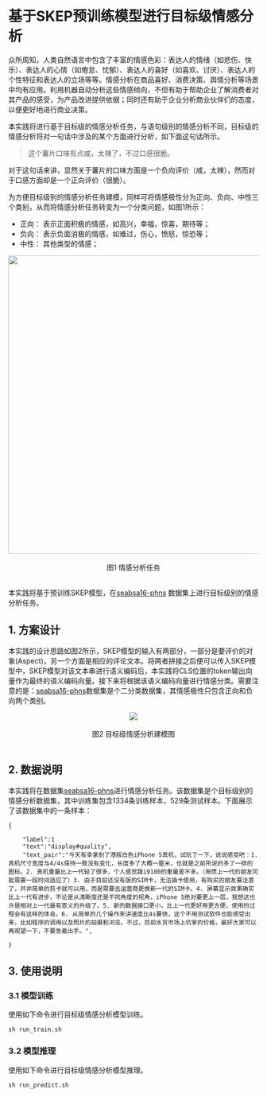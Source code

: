 # 基于SKEP预训练模型进行目标级情感分析

众所周知，人类自然语言中包含了丰富的情感色彩：表达人的情绪（如悲伤、快乐）、表达人的心情（如倦怠、忧郁）、表达人的喜好（如喜欢、讨厌）、表达人的个性特征和表达人的立场等等。情感分析在商品喜好、消费决策、舆情分析等场景中均有应用。利用机器自动分析这些情感倾向，不但有助于帮助企业了解消费者对其产品的感受，为产品改进提供依据；同时还有助于企业分析商业伙伴们的态度，以便更好地进行商业决策。

本实践将进行基于目标级的情感分析任务，与语句级别的情感分析不同，目标级的情感分析将对一句话中涉及的某个方面进行分析，如下面这句话所示。

>这个薯片口味有点咸，太辣了，不过口感很脆。

对于这句话来讲，显然关于薯片的口味方面是一个负向评价（咸，太辣），然而对于口感方面却是一个正向评价（很脆）。


为方便目标级别的情感分析任务建模，同样可将情感极性分为正向、负向、中性三个类别，从而将情感分析任务转变为一个分类问题，如图1所示：

- 正向： 表示正面积极的情感，如高兴，幸福，惊喜，期待等；
- 负向： 表示负面消极的情感，如难过，伤心，愤怒，惊恐等；
- 中性： 其他类型的情感；

<center><img src="https://ai-studio-static-online.cdn.bcebos.com/b630901b397e4e7a8e78ab1d306dfa1fc070d91015a64ef0b8d590aaa8cfde14" width="600" ></center>
<br><center>图1 情感分析任务</center></br>

本实践将基于预训练SKEP模型，在[seabsa16-phns](https://aistudio.baidu.com/aistudio/competition/detail/50/0/task-definition)
数据集上进行目标级别的情感分析任务。

## 1. 方案设计

本实践的设计思路如图2所示，SKEP模型的输入有两部分，一部分是要评价的对象(Aspect)，另一个方面是相应的评论文本。将两者拼接之后便可以传入SKEP模型中，SKEP模型对该文本串进行语义编码后，本实践将CLS位置的token输出向量作为最终的语义编码向量。接下来将根据该语义编码向量进行情感分类。需要注意的是：[seabsa16-phns](https://aistudio.baidu.com/aistudio/competition/detail/50/0/task-definition)数据集是个二分类数据集，其情感极性只包含正向和负向两个类别。

<center><img src="https://ai-studio-static-online.cdn.bcebos.com/1a4b76447dae404caa3bf123ea28e375179cb09a02de4bef8a2f172edc6e3c8f" /></center>
<br><center>图2 目标级情感分析建模图</center><br/>


## 2. 数据说明
本实践将在数据集[seabsa16-phns](https://aistudio.baidu.com/aistudio/competition/detail/50/0/task-definition)进行情感分析任务。该数据集是个目标级别的情感分析数据集，其中训练集包含1334条训练样本，529条测试样本。下面展示了该数据集中的一条样本：

```
{

    "label":1
    "text":"display#quality",
    "text_pair":"今天有幸拿到了港版白色iPhone 5真机，试玩了一下，说说感受吧：1. 真机尺寸宽度与4/4s保持一致没有变化，长度多了大概一厘米，也就是之前所说的多了一排的图标。2. 真机重量比上一代轻了很多，个人感觉跟i9100的重量差不多。（用惯上一代的朋友可能需要一段时间适应了）3. 由于目前还没有版的SIM卡，无法插卡使用，有购买的朋友要注意了，并非简单的剪卡就可以用，而是需要去运营商更换新一代的SIM卡。4. 屏幕显示效果确实比上一代有进步，不论是从清晰度还是不同角度的视角，iPhone 5绝对要更上一层，我想这也许是相对上一代最有意义的升级了。5. 新的数据接口更小，比上一代更好用更方便，使用的过程会有这样的体会。6. 从简单的几个操作来讲速度比4s要快，这个不用测试软件也能感受出来，比如程序的调用以及照片的拍摄和浏览。不过，目前水货市场上坑爹的价格，最好大家可以再观望一下，不要急着出手。",

}

```

## 3. 使用说明
### 3.1 模型训练
使用如下命令进行目标级情感分析模型训练。

```shell
sh run_train.sh
```

### 3.2 模型推理
使用如下命令进行目标级情感分析模型推理。

```shell
sh run_predict.sh
```
